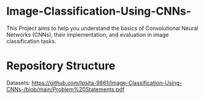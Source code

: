 # Image-Classification-Using-CNNs-
This Project aims to help you understand the basics of Convolutional Neural Networks (CNNs), their implementation, and evaluation in image classification tasks.

# Repository Structure
Datasets: https://github.com/Ipsita-9861/Image-Classification-Using-CNNs-/blob/main/Problem%20Statements.pdf <br />

